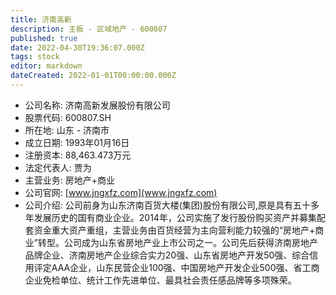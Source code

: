 ```yaml
---
title: 济南高新
description: 主板 - 区域地产 - 600807
published: true
date: 2022-04-30T19:36:07.000Z
tags: stock
editor: markdown
dateCreated: 2022-01-01T00:00:00.000Z
---
```


- 公司名称: 济南高新发展股份有限公司
- 股票代码: 600807.SH
- 所在地: 山东 - 济南市
- 成立日期: 1993年01月16日
- 注册资本: 88,463.473万元
- 法定代表人: 贾为
- 主营业务: 房地产+商业
- 公司官网: [www.jngxfz.com](www.jngxfz.com)
- 公司介绍: 公司前身为山东济南百货大楼(集团)股份有限公司,原是具有五十多年发展历史的国有商业企业。2014年，公司实施了发行股份购买资产并募集配套资金重大资产重组，主营业务由百货经营为主向营利能力较强的“房地产+商业”转型。公司成为山东省房地产业上市公司之一。公司先后获得济南房地产品牌企业、济南房地产企业综合实力20强、山东省房地产开发50强、综合信用评定AAA企业，山东民营企业100强、中国房地产开发企业500强、省工商企业免检单位、统计工作先进单位、最具社会责任感品牌等多项殊荣。



